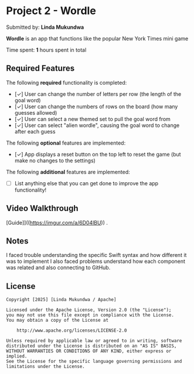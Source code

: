 # Project 2 - Wordle 

Submitted by: **Linda Mukundwa**

**Wordle** is an app that functions like the popular New York Times mini game 

Time spent: **1** hours spent in total

## Required Features

The following **required** functionality is completed:

- [✓] User can change the number of letters per row (the length of the goal word)
- [✓] User can change the numbers of rows on the board (how many guesses allowed)
- [✓] User can select a new themed set to pull the goal word from
- [✓] User can select "alien wordle", causing the goal word to change after each guess


The following **optional** features are implemented:

- [✓] App displays a reset button on the top left to reset the game (but make no changes to the settings)

The following **additional** features are implemented:

- [ ] List anything else that you can get done to improve the app functionality!

## Video Walkthrough

[Guide]]((https://imgur.com/a/6D04lBU)) .


## Notes

I faced trouble understanding the specific Swift syntax and how different it was to implement
I also faced problems understand how each component was related and also connecting to GitHub.

## License

    Copyright [2025] [Linda Mukundwa / Apache]

    Licensed under the Apache License, Version 2.0 (the "License");
    you may not use this file except in compliance with the License.
    You may obtain a copy of the License at

        http://www.apache.org/licenses/LICENSE-2.0

    Unless required by applicable law or agreed to in writing, software
    distributed under the License is distributed on an "AS IS" BASIS,
    WITHOUT WARRANTIES OR CONDITIONS OF ANY KIND, either express or implied.
    See the License for the specific language governing permissions and
    limitations under the License. 
